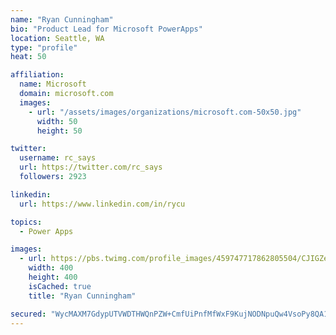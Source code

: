 ```yaml
---
name: "Ryan Cunningham"
bio: "Product Lead for Microsoft PowerApps"
location: Seattle, WA
type: "profile"
heat: 50

affiliation:
  name: Microsoft
  domain: microsoft.com
  images:
    - url: "/assets/images/organizations/microsoft.com-50x50.jpg"
      width: 50
      height: 50

twitter:
  username: rc_says
  url: https://twitter.com/rc_says
  followers: 2923

linkedin:
  url: https://www.linkedin.com/in/rycu

topics:
  - Power Apps

images:
  - url: https://pbs.twimg.com/profile_images/459747717862805504/CJIGZejd_400x400.png
    width: 400
    height: 400
    isCached: true
    title: "Ryan Cunningham"

secured: "WycMAXM7GdypUTVWDTHWQnPZW+CmfUiPnfMfWxF9KujNODNpuQw4VsoPy8QA1pCuqiKrUTro6yoJ+KDMzjFBDHTS5OTEAfJO1wAdqW2xjm5pQKtq9YaMWrB8vWAKZXb+Ap7LYBjHK9J56g1maL2cXytdg4xUySLUlnQOTeTrgNVw/+gZw+aYZZOsEfsnf7UppR5/StFzzx9ruaVCEqLq1oH4MqzG+5QJATwsDdpFoenR6Y+D8OU0kLDw5XMKoObhOOx5hGCKx1c5cCFffrJXdsuS89usuFxRFGvvWGdXMZw/Q+iKVdXKGF6i7JNt7hWuXQQIfFoUOXrsuzmoqzDTBcwYjXz6CXUeTpXu8pCRHXTDSIu39RNwzDYef90XCVPx5ZSnwfiHcCEuzghqghwHF9LxP2T4IGIxn/hcjXaLiEQ=;uVzzTCQNdsYGuSkM7RScAA=="
---
```


